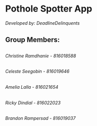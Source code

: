 <h1> Pothole Spotter App </h1>
<h6> Developed by: DeadlineDelinquents </h6>

<h2> Group Members: <h2>
  
<h6> Christine Ramdhanie - 816018588 </h6>
<h6> Celeste Seegobin - 816019646 </h6>
<h6> Amelia Lalla - 816021654 </h6>
<h6> Ricky Dindial - 816022023 </h6>
<h6> Brandon Rampersad -  816019037 </h6>
